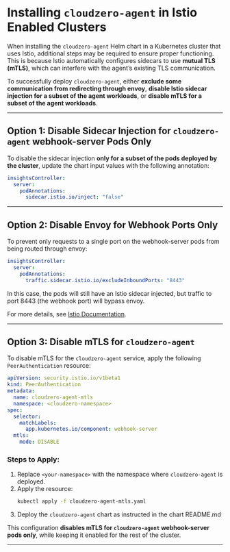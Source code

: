 # Installing `cloudzero-agent` in Istio Enabled Clusters

When installing the `cloudzero-agent` Helm chart in a Kubernetes cluster that uses Istio, additional steps may be required to ensure proper functioning. This is because Istio automatically configures sidecars to use **mutual TLS (mTLS)**, which can interfere with the agent’s existing TLS communication.

To successfully deploy `cloudzero-agent`, either **exclude some communication from redirecting through envoy**, **disable Istio sidecar injection for a subset of the agent workloads**, or **disable mTLS for a subset of the agent workloads**.

---

## **Option 1: Disable Sidecar Injection for `cloudzero-agent` webhook-server Pods Only**
To disable the sidecar injection **only for a subset of the pods deployed by the cluster**, update the chart input values with the following annotation:

```yaml
insightsController:
  server:
    podAnnotations:
      sidecar.istio.io/inject: "false"
```

---

## **Option 2: Disable Envoy for Webhook Ports Only**
To prevent only requests to a single port on the webhook-server pods from being routed through envoy:

```yaml
insightsController:
  server:
    podAnnotations:
      traffic.sidecar.istio.io/excludeInboundPorts: "8443"
```
In this case, the pods will still have an Istio sidecar injected, but traffic to port 8443 (the webhook port) will bypass envoy.

For more details, see [Istio Documentation](https://istio.io/latest/docs/reference/config/annotations/#SidecarTrafficExcludeInboundPorts).

---
## **Option 3: Disable mTLS for `cloudzero-agent`**
To disable mTLS for the `cloudzero-agent` service, apply the following `PeerAuthentication` resource:

```yaml
apiVersion: security.istio.io/v1beta1
kind: PeerAuthentication
metadata:
  name: cloudzero-agent-mtls
  namespace: <cloudzero-namespace>
spec:
  selector:
    matchLabels:
      app.kubernetes.io/component: webhook-server
  mtls:
    mode: DISABLE
```

### **Steps to Apply:**
1. Replace `<your-namespace>` with the namespace where `cloudzero-agent` is deployed.
2. Apply the resource:
   ```sh
   kubectl apply -f cloudzero-agent-mtls.yaml
   ```
3. Deploy the `cloudzero-agent` chart as instructed in the chart README.md

This configuration **disables mTLS for `cloudzero-agent` webhook-server pods only**, while keeping it enabled for the rest of the cluster.

---
